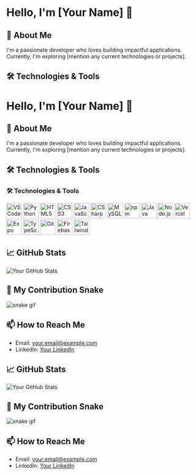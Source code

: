 # Hello, I'm [Your Name] 👋

## 🚀 About Me

I'm a passionate developer who loves building impactful applications. Currently, I'm exploring [mention any current technologies or projects].

## 🛠️ Technologies & Tools

# Hello, I'm [Your Name] 👋

## 🚀 About Me

I'm a passionate developer who loves building impactful applications. Currently, I'm exploring [mention any current technologies or projects].

## 🛠️ Technologies & Tools

### 🛠️ Technologies & Tools

<div>
  <img src="https://cdn.jsdelivr.net/npm/devicons@1.8.0/css/devicons.min.css" title="VSCode" alt="VSCode" width="40" height="40"/>
  <img src="https://cdn.jsdelivr.net/npm/devicons@1.8.0/css/devicons.min.css" title="Python" alt="Python" width="40" height="40"/>
  <img src="https://cdn.jsdelivr.net/npm/devicons@1.8.0/css/devicons.min.css" title="HTML5" alt="HTML5" width="40" height="40"/>
  <img src="https://cdn.jsdelivr.net/npm/devicons@1.8.0/css/devicons.min.css" title="CSS3" alt="CSS3" width="40" height="40"/>
  <img src="https://cdn.jsdelivr.net/npm/devicons@1.8.0/css/devicons.min.css" title="JavaScript" alt="JavaScript" width="40" height="40"/>
  <img src="https://cdn.jsdelivr.net/npm/devicons@1.8.0/css/devicons.min.css" title="CSharp" alt="CSharp" width="40" height="40"/>
  <img src="https://cdn.jsdelivr.net/npm/devicons@1.8.0/css/devicons.min.css" title="MySQL" alt="MySQL" width="40" height="40"/>
  <img src="https://cdn.jsdelivr.net/npm/devicons@1.8.0/css/devicons.min.css" title="npm" alt="npm" width="40" height="40"/>
  <img src="https://cdn.jsdelivr.net/npm/devicons@1.8.0/css/devicons.min.css" title="Java" alt="Java" width="40" height="40"/>
  <img src="https://cdn.jsdelivr.net/npm/devicons@1.8.0/css/devicons.min.css" title="Node.js" alt="Node.js" width="40" height="40"/>
  <img src="https://cdn.jsdelivr.net/npm/devicons@1.8.0/css/devicons.min.css" title="Vercel" alt="Vercel" width="40" height="40"/>
  <img src="https://cdn.jsdelivr.net/npm/devicons@1.8.0/css/devicons.min.css" title="Expo" alt="Expo" width="40" height="40"/>
  <img src="https://cdn.jsdelivr.net/npm/devicons@1.8.0/css/devicons.min.css" title="TypeScript" alt="TypeScript" width="40" height="40"/>
  <img src="https://cdn.jsdelivr.net/npm/devicons@1.8.0/css/devicons.min.css" title="Git" alt="Git" width="40" height="40"/>
  <img src="https://cdn.jsdelivr.net/npm/devicons@1.8.0/css/devicons.min.css" title="Firebase" alt="Firebase" width="40" height="40"/>
  <img src="https://cdn.jsdelivr.net/npm/devicons@1.8.0/css/devicons.min.css" title="TailwindCSS" alt="TailwindCSS" width="40" height="40"/>
</div>


## 📈 GitHub Stats

![Your GitHub Stats](https://github-readme-stats.vercel.app/api?username=YOUR_USERNAME&show_icons=true&hide_title=true&count_private=true)

## 🐍 My Contribution Snake

![snake gif](https://github.com/YOUR_USERNAME/YOUR_USERNAME/blob/output/github-contribution-grid-snake.gif)

## 📫 How to Reach Me

- Email: [your.email@example.com](mailto:your.email@example.com)
- LinkedIn: [Your LinkedIn](https://www.linkedin.com/in/your-profile)


## 📈 GitHub Stats

![Your GitHub Stats](https://github-readme-stats.vercel.app/api?username=YOUR_USERNAME&show_icons=true&hide_title=true&count_private=true)

## 🐍 My Contribution Snake

![snake gif](https://github.com/YOUR_USERNAME/YOUR_USERNAME/blob/output/github-contribution-grid-snake.gif)

## 📫 How to Reach Me

- Email: [your.email@example.com](mailto:your.email@example.com)
- LinkedIn: [Your LinkedIn](https://www.linkedin.com/in/your-profile)
